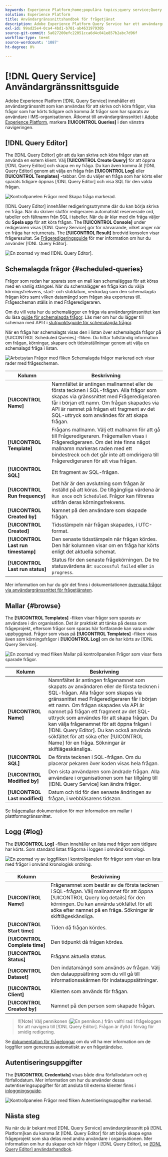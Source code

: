 ```yaml
---
keywords: Experience Platform;home;populära topics;query service;Query service;query editor;Query Editor;Query editor;Query editor;
solution: Experience Platform
title: Användargränssnittshandbok för frågetjänst
description: Adobe Experience Platform Query Service har ett användargränssnitt som kan användas för att skriva och köra frågor, visa frågor som har körts tidigare och få åtkomst till frågor som sparats av användare i din IMS-organisation.
exl-id: 99ad25e4-0ca4-4bd1-b701-ab463197930b
source-git-commit: 5a027200efc22051cca6d4c041e857b2abc7d96f
workflow-type: tm+mt
source-wordcount: '1087'
ht-degree: 0%

---
```


# [!DNL Query Service] Användargränssnittsguide

Adobe Experience Platform [!DNL Query Service] innehåller ett användargränssnitt som kan användas för att skriva och köra frågor, visa frågor som har körts tidigare och komma åt frågor som har sparats av användare i IMS-organisationen. Åtkomst till användargränssnittet i [Adobe Experience Platform](https://platform.adobe.com), markera **[!UICONTROL Queries]** i den vänstra navigeringen.

## [!DNL Query Editor]

The [!DNL Query Editor] gör att du kan skriva och köra frågor utan att använda en extern klient. Välj **[!UICONTROL Create Query]** för att öppna [!DNL Query Editor] och skapa en ny fråga. Du kan även komma åt [!DNL Query Editor] genom att välja en fråga från **[!UICONTROL Log]** eller **[!UICONTROL Templates]** -tabbar. Om du väljer en fråga som har körts eller sparats tidigare öppnas [!DNL Query Editor] och visa SQL för den valda frågan.

![Kontrollpanelen Frågor med Skapa fråga markerad.](../images/ui/overview/overview.png)

[!DNL Query Editor] innehåller redigeringsutrymme där du kan börja skriva en fråga. När du skriver slutför redigeraren automatiskt reserverade ord, tabeller och fältnamn från SQL i tabeller. När du är klar med din fråga väljer du **Spela upp** för att köra frågan. The **[!UICONTROL Console]** under redigeraren visas [!DNL Query Service] gör för närvarande, vilket anger när en fråga har returnerats. The **[!UICONTROL Result]** bredvid konsolen visar frågeresultat. Se [Frågeredigeringsguide](./user-guide.md) för mer information om hur du använder [!DNL Query Editor].

![En zoomad vy med [!DNL Query Editor].](../images/ui/overview/query-editor.png)

## Schemalagda frågor {#scheduled-queries}

Frågor som redan har sparats som en mall kan schemaläggas för att köras med en vanlig stängsel. När du schemalägger en fråga kan du välja körningsfrekvens, start- och slutdatum, veckodag som den schemalagda frågan körs samt vilken datamängd som frågan ska exporteras till. Frågescheman ställs in med Frågeredigeraren.

Om du vill veta hur du schemalägger en fråga via användargränssnittet kan du läsa [guide för schemalagda frågor](./user-guide.md#scheduled-queries). Läs mer om hur du lägger till scheman med API:t i [slutpunktsguide för schemalagda frågor](../api/scheduled-queries.md).

När en fråga har schemalagts visas den i listan över schemalagda frågor på [!UICONTROL Scheduled Queries] -fliken. Du hittar fullständig information om frågan, körningar, skapare och tidsinställningar genom att välja en schemalagd fråga i listan.

![Arbetsytan Frågor med fliken Schemalagda frågor markerad och visar rader med frågescheman.](../images/ui/overview/scheduled-queries.png)

| Kolumn | Beskrivning |
| --- | --- |
| **[!UICONTROL Name]** | Namnfältet är antingen mallnamnet eller de första tecknen i SQL-frågan. Alla frågor som skapas via gränssnittet med Frågeredigeraren får i början ett namn. Om frågan skapades via API är namnet på frågan ett fragment av det SQL-uttryck som användes för att skapa frågan. |
| **[!UICONTROL Template]** | Frågans mallnamn. Välj ett mallnamn för att gå till Frågeredigeraren. Frågemallen visas i Frågeredigeraren. Om det inte finns något mallnamn markeras raden med ett bindestreck och det går inte att omdirigera till Frågeredigeraren för att visa frågan. |
| **[!UICONTROL SQL]** | Ett fragment av SQL-frågan. |
| **[!UICONTROL Run frequency]** | Det här är den avslutning som frågan är inställd på att köras. De tillgängliga värdena är `Run once` och `Scheduled`. Frågor kan filtreras utifrån deras körningsfrekvens. |
| **[!UICONTROL Created by]** | Namnet på den användare som skapade frågan. |
| **[!UICONTROL Created]** | Tidsstämpeln när frågan skapades, i UTC-format. |
| **[!UICONTROL Last run timestamp]** | Den senaste tidsstämpeln när frågan kördes. Den här kolumnen visar om en fråga har körts enligt det aktuella schemat. |
| **[!UICONTROL Last run status]** | Status för den senaste frågekörningen. De tre statusvärdena är: `successful` `failed` eller `in progress`. |

Mer information om hur du gör det finns i dokumentationen [övervaka frågor via användargränssnittet för frågetjänsten](./monitor-queries.md).

## Mallar {#browse}

The **[!UICONTROL Templates]** -fliken visar frågor som sparats av användare i din organisation. Det är praktiskt att tänka på dessa som frågeprojekt, eftersom frågor som sparas här fortfarande kan vara under uppbyggnad. Frågor som visas på **[!UICONTROL Templates]** -fliken visas även som körningsfrågor i **[!UICONTROL Log]** om de har körts av [!DNL Query Service].

![En zoomad vy med fliken Mallar på kontrollpanelen Frågor som visar flera sparade frågor.](../images/ui/overview/templates.png)

| Kolumn | Beskrivning |
| --- | --- |
| **[!UICONTROL Name]** | Namnfältet är antingen frågenamnet som skapats av användaren eller de första tecknen i SQL-frågan. Alla frågor som skapas via gränssnittet med Frågeredigeraren får i början ett namn. Om frågan skapades via API är namnet på frågan ett fragment av det SQL-uttryck som användes för att skapa frågan. Du kan välja frågenamnet för att öppna frågan i [!DNL Query Editor]. Du kan också använda sökfältet för att söka efter [!UICONTROL Name] för en fråga. Sökningar är skiftlägeskänsliga. |
| **[!UICONTROL SQL]** | De första tecknen i SQL-frågan. Om du placerar pekaren över koden visas hela frågan. |
| **[!UICONTROL Modified by]** | Den sista användaren som ändrade frågan. Alla användare i organisationen som har tillgång till [!DNL Query Service] kan ändra frågor. |
| **[!UICONTROL Last modified]** | Datum och tid för den senaste ändringen av frågan, i webbläsarens tidszon. |

Se [frågemallar](./query-templates.md) dokumentation för mer information om mallar i plattformsgränssnittet.

## Logg {#log}

The **[!UICONTROL Log]** -fliken innehåller en lista med frågor som tidigare har körts. Som standard listas frågorna i loggen i omvänd kronologi.

![En zoomad vy av loggfliken i kontrollpanelen för frågor som visar en lista med frågor i omvänd kronologisk ordning.](../images/ui/overview/log.png)

| Kolumn | Beskrivning |
| --- | --- |
| **[!UICONTROL Name]** | Frågenamnet som består av de första tecknen i SQL-frågan. Välj mallnamnet för att öppna [!UICONTROL Query log details] för den körningen. Du kan använda sökfältet för att söka efter namnet på en fråga. Sökningar är skiftlägeskänsliga. |
| **[!UICONTROL Start time]** | Tiden då frågan kördes. |
| **[!UICONTROL Complete time]** | Den tidpunkt då frågan kördes. |
| **[!UICONTROL Status]** | Frågans aktuella status. |
| **[!UICONTROL Dataset]** | Den indatamängd som används av frågan. Välj den datauppsättning som du vill gå till informationsskärmen för indatauppsättningar. |
| **[!UICONTROL Client]** | Klienten som används för frågan. |
| **[!UICONTROL Created by]** | Namnet på den person som skapade frågan. |

>!![Note]
Välj pennikonen (![En pennikon.](../images/ui/overview/edit-icon.png)) från valfri rad i frågeloggen för att navigera till [!DNL Query Editor]. Frågan är ifylld i förväg för smidig redigering.

Se [dokumentation för frågeloggar](./query-logs.md) om du vill ha mer information om de loggfiler som genereras automatiskt av en frågetändelse.

## Autentiseringsuppgifter

The **[!UICONTROL Credentials]** visas både dina förfallodatum och ej förfallodatum. Mer information om hur du använder dessa autentiseringsuppgifter för att ansluta till externa klienter finns i [inloggningsguide](../clients/overview.md).

![Kontrollpanelen Frågor med fliken Autentiseringsuppgifter markerad.](../images/ui/overview/credentials.png)

## Nästa steg

Nu när du är bekant med [!DNL Query Service] användargränssnitt på [!DNL Platform]kan du komma åt [!DNL Query Editor] för att börja skapa egna frågeprojekt som ska delas med andra användare i organisationen. Mer information om hur du skapar och kör frågor i [!DNL Query Editor], se [[!DNL Query Editor] användarhandbok](./user-guide.md).
